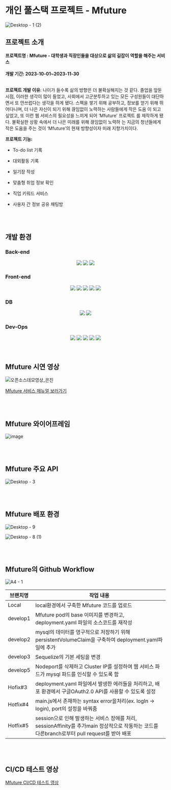 <h1>개인 풀스택 프로젝트 - Mfuture</h1>

![Desktop - 1 (2)](https://github.com/dareunk/mfuture/assets/83913407/a3aa46a1-630f-4fce-bfbb-ff55190ca234)


<h2> 프로젝트 소개 </h2>
<b>프로젝트명 : Mfuture - 대학생과 직장인들을 대상으로 삶의 길잡이 역할을 해주는 서비스<br><br>
개발 기간: 2023-10-01~2023-11-30<br><br>

프로젝트 개발 이유</b>: 나이가 들수록 삶의 방향은 더 불확실해지는 것 같다. 졸업을 앞둔 시점, 이러한
생각이 많이 들었고, 사회에서 고군분투하고 있는 모든 구성원들이 대단하면서
또 안쓰럽다는 생각을 하게 됐다. 스펙을 쌓기 위해 공부하고, 정보를 얻기 위해
뛰어다니며, 더 나은 자신이 되기 위해 끊임없이 노력하는 사람들에게 작은 도움
이 되고 싶었고, 또 이런 웹 서비스의 필요성을 느끼게 되어 ‘Mfuture’ 프로젝트
를 제작하게 됐다. 불확실한 상황 속에서 더 나은 미래를 위해 끊임없이 노력하
는 지금의 청년들에게 작은 도움을 주는 것이 ‘Mfuture’의 현재 방향성이자 미래
지향가치이다.

  
<b>프로젝트 기능:</b>

  - To-do list 기록
  
  - 대외활동 기록
  - 일기장 작성
  - 맞춤형 취업 정보 확인
  - 직업 키워드 서비스
  - 사용자 간 정보 공유 채팅방
<br>
<br>
<h2>개발 환경</h2>
<h3>Back-end</h3>
<div align=center>
<img src="https://img.shields.io/badge/express-C32B2B?style=for-the-badge&logo=express&logoColor=white">
<img src="https://img.shields.io/badge/node.js-339933?style=for-the-badge&logo=Node.js&logoColor=white">
<img src="https://img.shields.io/badge/Socket.io-black?style=for-the-badge&logo=socket.io&badgeColor=010101">
</div>
<h3>Front-end</h3>
<div align=center> 
<img src="https://img.shields.io/badge/html5-E34F26?style=for-the-badge&logo=html5&logoColor=white"> 
<img src="https://img.shields.io/badge/css-1572B6?style=for-the-badge&logo=css3&logoColor=white"> 
<img src="https://img.shields.io/badge/javascript-F7DF1E?style=for-the-badge&logo=javascript&logoColor=black"> 
<img src="https://img.shields.io/badge/jquery-0769AD?style=for-the-badge&logo=jquery&logoColor=white">
<img src="https://img.shields.io/badge/node.js-339933?style=for-the-badge&logo=Node.js&logoColor=white">
</div>
<h3>DB</h3>
<div align=center>
<img src="https://img.shields.io/badge/mysql-4479A1?style=for-the-badge&logo=mysql&logoColor=white">  
<img src="https://img.shields.io/badge/Sequelize-52B0E7?style=for-the-badge&logo=Sequelize&logoColor=white">
</div>
<h3>Dev-Ops</h3>
<div align=center>
<img src="https://img.shields.io/badge/GoogleCloud-%234285F4.svg?style=for-the-badge&logo=google-cloud&logoColor=white">
<img src="https://img.shields.io/badge/github-%23121011.svg?style=for-the-badge&logo=github&logoColor=white">
<img src="https://img.shields.io/badge/jenkins-F95757.svg?style=for-the-badge&logo=jenkins&logoColor=white">
<img src="https://img.shields.io/badge/docker-%230db7ed.svg?style=for-the-badge&logo=docker&logoColor=white">
<img src="https://img.shields.io/badge/kubernetes-%23326ce5.svg?style=for-the-badge&logo=kubernetes&logoColor=white">
</div>

<br>
<br>
<h2> Mfuture 시연 영상</h2>

![오픈소스데모영상_은진](https://github.com/dareunk/mfuture/assets/83913407/838de3a6-9dab-4c94-ba3e-34871e2fbefe)

[Mfuture 서비스 매뉴얼 보러가기](https://innovative-lead-4da.notion.site/Mfuture-97922cdcab724b1a8331aa72da1685ac?pvs=4)

<br>
<br>
<h2>Mfuture 와이어프레임</h2>

![image](https://github.com/dareunk/mfuture/assets/83913407/b6c02445-5a74-4d5c-804b-19827524f5c8)

<br>
<br>
<h2>Mfuture 주요 API</h2>

![Desktop - 3](https://github.com/dareunk/mfuture/assets/83913407/66afef5c-035a-402d-95d8-e59ac486ac16)


<br>
<br>
<h2> Mfuture 배포 환경</h2>
  
![Desktop - 9](https://github.com/dareunk/mfuture/assets/83913407/4597683e-16fc-4d8b-a840-eb5f696f32ce)

![Desktop - 8 (1)](https://github.com/dareunk/mfuture/assets/83913407/a91ac5a8-5bb4-463a-9528-7fae3ab9780a)

<br>
<br>
<h2>Mfuture의 Github Workflow</h2>
  
![A4 - 1](https://github.com/dareunk/mfuture/assets/83913407/6bec8b1a-d8fc-446b-b3d3-63b364a551de)


|브랜치명| 작업 내용|
|-------|----------|
|Local| local환경에서 구축한 Mfuture 코드를 업로드|
|develop1| Mfuture pod의 base 이미지를 변경하고, deployment.yaml 파일의 소스코드를 재작성|
|develop2| mysql의 데이터를 영구적으로 저장하기 위해 persistentVolumeClaim을 구축하여 deployment.yaml파일에 추가|
|develop3| Sequelize의 기본 세팅을 변경|
|develop5| Nodeport를 삭제하고 Cluster IP를 설정하여 웹 서비스 파드가 mysql 파드를 인식할 수 있도록 함|
|Hofix#3| deployment.yaml 파일에서 발생한 에러들을 처리하고, 배포 환경에서 구글OAuth2.0 API를 사용할 수 있도록 설정|
|Hotfix#4| main.js에서 존재하는 syntax error을처리(ex. logIn → login), port의 설정을 바꿔줌|
|Hotfix#5| session으로 인해 발생하는 서비스 장애를 처리, sessionAffinity를 추가main 정상적으로 작동하는 코드를 다른branch로부터 pull request를 받아 배포|

<br>
<br>
<h2>CI/CD 테스트 영상</h2>

[Mfuture CI/CD 테스트 영상](https://youtu.be/l-DboBvQVGo)
